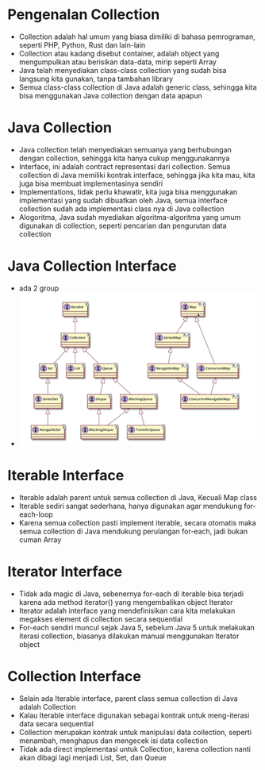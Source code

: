 # Pengenalan Collection

- Collection adalah hal umum yang biasa dimiliki di bahasa pemrograman, seperti PHP, Python, Rust dan lain-lain
- Collection atau kadang disebut container, adalah object yang mengumpulkan atau berisikan data-data, mirip seperti
  Array
- Java telah menyediakan class-class collection yang sudah bisa langsung kita gunakan, tanpa tambahan library
- Semua class-class collection di Java adalah generic class, sehingga kita bisa menggunakan Java collection dengan data
  apapun

# Java Collection

- Java collection telah menyediakan semuanya yang berhubungan dengan collection, sehingga kita hanya cukup
  menggunakannya
- Interface, ini adalah contract representasi dari collection. Semua collection di Java memiliki kontrak interface,
  sehingga jika kita mau, kita juga bisa membuat implementasinya sendiri
- Implementations, tidak perlu khawatir, kita juga bisa menggunakan implementasi yang sudah dibuatkan oleh Java, semua
  interface collection sudah ada implementasi class nya di Java collection
- Alogoritma, Java sudah myediakan algoritma-algoritma yang umum digunakan di collection, seperti pencarian dan
  pengurutan data collection

# Java Collection Interface

- ada 2 group
- ![Screenshot from 2023-11-24 10-19-14.png](Screenshot%20from%202023-11-24%2010-19-14.png)

# Iterable Interface

- Iterable adalah parent untuk semua collection di Java, Kecuali Map class
- Iterable sediri sangat sederhana, hanya digunakan agar mendukung for-each-loop
- Karena semua collection pasti implement iterable, secara otomatis maka semua collection di Java mendukung perulangan
  for-each, jadi bukan cuman Array

# Iterator Interface

- Tidak ada magic di Java, sebenernya for-each di iterable bisa terjadi karena ada method iterator() yang mengembalikan
  object Iterator
- Iterator adalah interface yang mendefinisikan cara kita melakukan megakses element di collection secara sequential
- For-each sendiri muncul sejak Java 5, sebelum Java 5 untuk melakukan iterasi collection, biasanya dilakukan manual
  menggunakan Iterator object

# Collection Interface

- Selain ada Iterable interface, parent class semua collection di Java adalah Collection
- Kalau Iterable interface digunakan sebagai kontrak untuk meng-iterasi data secara sequential
- Collection merupakan kontrak untuk manipulasi data collection, seperti menambah, menghapus dan mengecek isi data
  collection
- Tidak ada direct implementasi untuk Collection, karena collection nanti akan dibagi lagi menjadi List, Set, dan Queue

